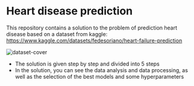 # Heart disease prediction
This repository contains a solution to the problem of prediction heart disease based on a dataset from kaggle:
https://www.kaggle.com/datasets/fedesoriano/heart-failure-prediction

![dataset-cover](https://user-images.githubusercontent.com/86290623/213861068-7bb6084e-dbbd-40c2-9555-82f9245c5e40.jpg)
* The solution is given step by step and divided into 5 steps
* In the solution, you can see the data analysis and data processing, as well as the selection of the best models and some hyperparameters
